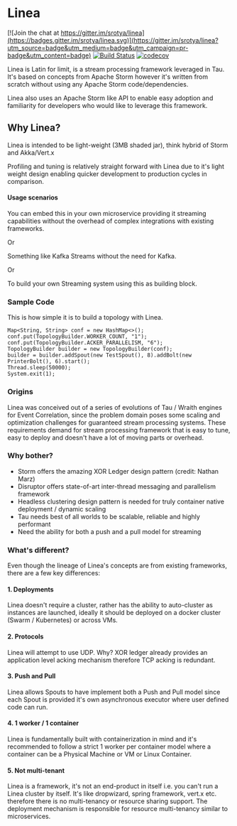 # Linea

[![Join the chat at https://gitter.im/srotya/linea](https://badges.gitter.im/srotya/linea.svg)](https://gitter.im/srotya/linea?utm_source=badge&utm_medium=badge&utm_campaign=pr-badge&utm_content=badge)
[![Build Status](https://travis-ci.org/srotya/linea.svg?branch=master)](https://travis-ci.org/srotya/linea)
[![codecov](https://codecov.io/gh/srotya/linea/branch/master/graph/badge.svg)](https://codecov.io/gh/srotya/linea)

Linea is Latin for limit, is a stream processing framework leveraged in Tau. It's based on concepts from Apache Storm however it's written from scratch without using any Apache Storm code/dependencies.

Linea also uses an Apache Storm like API to enable easy adoption and familiarity for developers who would like to leverage this framework.

## Why Linea?

Linea is intended to be light-weight (3MB shaded jar), think hybrid of Storm and Akka/Vert.x

Profiling and tuning is relatively straight forward with Linea due to it's light weight design enabling quicker development to production cycles in comparison.

#### Usage scenarios

You can embed this in your own microservice providing it streaming capabilities without the overhead of complex integrations with existing frameworks.

Or

Something like Kafka Streams without the need for Kafka.

Or

To build your own Streaming system using this as building block.

### Sample Code

This is how simple it is to build a topology with Linea.

```
Map<String, String> conf = new HashMap<>();
conf.put(TopologyBuilder.WORKER_COUNT, "1");
conf.put(TopologyBuilder.ACKER_PARALLELISM, "6");
TopologyBuilder builder = new TopologyBuilder(conf);
builder = builder.addSpout(new TestSpout(), 8).addBolt(new PrinterBolt(), 6).start();
Thread.sleep(50000);
System.exit(1);
```

### Origins

Linea was conceived out of a series of evolutions of Tau / Wraith engines for Event Correlation, since the problem domain poses some scaling and optimization challenges for guaranteed stream processing systems. These requirements demand for stream processing framework that is easy to tune, easy to deploy and doesn't have a lot of moving parts or overhead.

### Why bother?
- Storm offers the amazing XOR Ledger design pattern (credit: Nathan Marz)
- Disruptor offers state-of-art inter-thread messaging and parallelism framework
- Headless clustering design pattern is needed for truly container native deployment / dynamic scaling
- Tau needs best of all worlds to be scalable, reliable and highly performant
- Need the ability for both a push and a pull model for streaming

### What's different?
Even though the lineage of Linea's concepts are from existing frameworks, there are a few key differences:

#### 1. Deployments

Linea doesn't require a cluster, rather has the ability to auto-cluster as instances are launched, ideally it should be deployed on a docker cluster (Swarm / Kubernetes) or across VMs.

#### 2. Protocols

Linea will attempt to use UDP. Why? XOR ledger already provides an application level acking mechanism therefore TCP acking is redundant.

#### 3. Push and Pull

Linea allows Spouts to have implement both a Push and Pull model since each Spout is provided it's own asynchronous executor where user defined code can run.

#### 4. 1 worker / 1 container

Linea is fundamentally built with containerization in mind and it's recommended to follow a strict 1 worker per container model where a container can be a Physical Machine or VM or Linux Container.

#### 5. Not multi-tenant

Linea is a framework, it's not an end-product in itself i.e. you can't run a Linea cluster by itself. It's like dropwizard, spring framework, vert.x etc. therefore there is no multi-tenancy or resource sharing support. The deployment mechanism is responsible for resource multi-tenancy similar to microservices.


